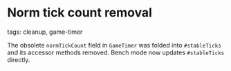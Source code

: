 # Norm tick count removal

tags: cleanup, game-timer

The obsolete `normTickCount` field in `GameTimer` was folded into
`#stableTicks` and its accessor methods removed. Bench mode now updates
`#stableTicks` directly.
